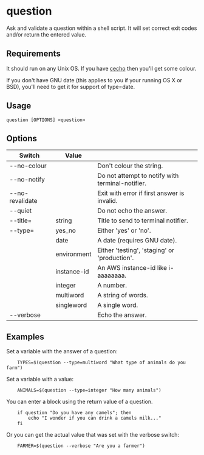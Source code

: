 # question

Ask and validate a question within a shell script. It will set correct exit
codes and/or return the entered value.

## Requirements
It should run on any Unix OS. If you have
[cecho](http://github.com/jonhiggs/cecho.git) then you'll get some colour.

If you don't have GNU date (this applies to you if your running OS X or BSD),
you'll need to get it for support of type=date.

## Usage
`question [OPTIONS] <question>`

## Options

| Switch          | Value        |                                                 |
| --------------- | ------------ | ------------------------------------------------|
| --no-colour     |              | Don't colour the string.                        |
| --no-notify     |              | Do not attempt to notify with terminal-notifier.|
| --no-revalidate |              | Exit with error if first answer is invalid.     |
| --quiet         |              | Do not echo the answer.                         |
| --title=        | string       | Title to send to terminal notifier.             |
| --type=         | yes_no       | Either 'yes' or 'no'.                           |
|                 | date         | A date (requires GNU date).                     |
|                 | environment  | Either 'testing', 'staging' or 'production'.    |
|                 | instance-id  | An AWS instance-id like i-aaaaaaaa.             |
|                 | integer      | A number.                                       |
|                 | multiword    | A string of words.                              |
|                 | singleword   | A single word.                                  |
| --verbose       |              | Echo the answer.                                |


## Examples

Set a variable with the answer of a question:

        TYPES=$(question --type=multiword "What type of animals do you farm")

Set a variable with a value:

        ANIMALS=$(question --type=integer "How many animals")

You can enter a block using the return value of a question.

        if question "Do you have any camels"; then
            echo "I wonder if you can drink a camels milk..."
        fi

Or you can get the actual value that was set with the verbose switch:

        FARMER=$(question --verbose "Are you a farmer")
